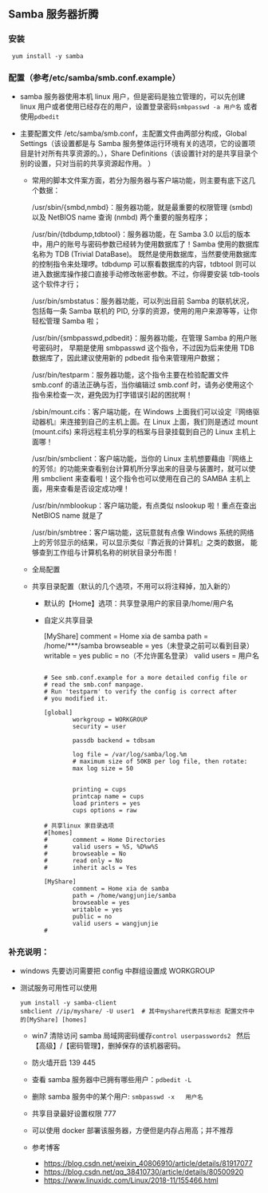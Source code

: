 ## Samba 服务器折腾

### 安装

` yum install -y samba`

### 配置（参考/etc/samba/smb.conf.example）

- samba 服务器使用本机 linux 用户，但是密码是独立管理的，可以先创建 linux 用户或者使用已经存在的用户，设置登录密码`smbpasswd -a 用户名` 或者使用`pdbedit `

- 主要配置文件 /etc/samba/smb.conf，主配置文件由两部分构成，Global Settings（该设置都是与 Samba 服务整体运行环境有关的选项，它的设置项目是针对所有共享资源的。），Share Definitions（该设置针对的是共享目录个别的设置，只对当前的共享资源起作用。 ）

  - 常用的脚本文件案方面，若分为服务器与客户端功能，则主要有底下这几个数据：

    /usr/sbin/{smbd,nmbd}：服务器功能，就是最重要的权限管理 (smbd) 以及 NetBIOS name 查询 (nmbd) 两个重要的服务程序；

    /usr/bin/{tdbdump,tdbtool}：服务器功能，在 Samba 3.0
    以后的版本中，用户的账号与密码参数已经转为使用数据库了！Samba 使用的数据库名称为 TDB (Trivial DataBase)。
    既然是使用数据库，当然要使用数据库的控制指令来处理啰。tdbdump 可以察看数据库的内容，tdbtool 则可以进入数据库操作接口直接手动修改帐密参数。不过，你得要安装 tdb-tools 这个软件才行；

    /usr/bin/smbstatus：服务器功能，可以列出目前 Samba 的联机状况， 包括每一条 Samba 联机的 PID, 分享的资源，使用的用户来源等等，让你轻松管理 Samba 啦；

    /usr/bin/{smbpasswd,pdbedit}：服务器功能，在管理 Samba 的用户账号密码时， 早期是使用 smbpasswd 这个指令，不过因为后来使用 TDB 数据库了，因此建议使用新的 pdbedit 指令来管理用户数据；

    /usr/bin/testparm：服务器功能，这个指令主要在检验配置文件 smb.conf 的语法正确与否，当你编辑过 smb.conf
    时，请务必使用这个指令来检查一次，避免因为打字错误引起的困扰啊！

    /sbin/mount.cifs：客户端功能，在 Windows 上面我们可以设定『网络驱动器机』来连接到自己的主机上面。在 Linux 上面，我们则是透过 mount (mount.cifs) 来将远程主机分享的档案与目录挂载到自己的 Linux 主机上面哪！

    /usr/bin/smbclient：客户端功能，当你的 Linux 主机想要藉由『网络上的芳邻』的功能来查看别台计算机所分享出来的目录与装置时，就可以使用 smbclient 来查看啦！这个指令也可以使用在自己的 SAMBA 主机上面，用来查看是否设定成功哩！

    /usr/bin/nmblookup：客户端功能，有点类似 nslookup 啦！重点在查出 NetBIOS name 就是了

    /usr/bin/smbtree：客户端功能，这玩意就有点像 Windows
    系统的网络上的芳邻显示的结果，可以显示类似『靠近我的计算机』之类的数据， 能够查到工作组与计算机名称的树状目录分布图！

  - 全局配置

  - 共享目录配置（默认的几个选项，不用可以将注释掉，加入新的）

    - 默认的【Home】选项：共享登录用户的家目录/home/用户名

    - 自定义共享目录

      [MyShare]
      comment = Home xia de samba
      path = /home/\*\*\*/samba
      browseable = yes（未登录之前可以看到目录）
      writable = yes
      public = no（不允许匿名登录）
      valid users = 用户名

      ```

      # See smb.conf.example for a more detailed config file or
      # read the smb.conf manpage.
      # Run 'testparm' to verify the config is correct after
      # you modified it.

      [global]
              workgroup = WORKGROUP
              security = user

              passdb backend = tdbsam

              log file = /var/log/samba/log.%m
              # maximum size of 50KB per log file, then rotate:
              max log size = 50


              printing = cups
              printcap name = cups
              load printers = yes
              cups options = raw

      # 共享linux 家目录选项
      #[homes]
      #       comment = Home Directories
      #       valid users = %S, %D%w%S
      #       browseable = No
      #       read only = No
      #       inherit acls = Yes

      [MyShare]
              comment = Home xia de samba
              path = /home/wangjunjie/samba
              browseable = yes
              writable = yes
              public = no
              valid users = wangjunjie
      #

      ```

### 补充说明：

- windows 先要访问需要把 config 中群组设置成 WORKGROUP

- 测试服务可用性可以使用

  ```
  yum install -y samba-client
  smbclient //ip/myshare/ -U user1  # 其中myshare代表共享标志 配置文件中的[MyShare] [homes]

  ```

  - win7 清除访问 samba 局域网密码缓存`control userpasswords2 ` 然后【高级】/【密码管理】，删掉保存的该机器密码。

  - 防火墙开启 139 445

  - 查看 samba 服务器中已拥有哪些用户：`pdbedit -L`

  - 删除 samba 服务中的某个用户: `smbpasswd -x   用户名`

  - 共享目录最好设置权限 777

  - 可以使用 docker 部署该服务器，方便但是内存占用高；并不推荐

  - 参考博客

    - https://blog.csdn.net/weixin_40806910/article/details/81917077
    - https://blog.csdn.net/qq_38410730/article/details/80500920
    - https://www.linuxidc.com/Linux/2018-11/155466.html
